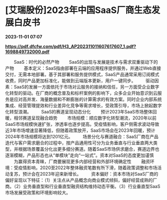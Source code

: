 # [艾瑞股份]2023年中国SaaS厂商生态发展白皮书

**2023-11-01 07:07**

**https://pdf.dfcfw.com/pdf/H3_AP202311011607617607_1.pdf?1698849732000.pdf**

　　SaaS：时代的必然产物 　　SaaS的出现与发展是技术与需求双重驱动下的产物 　　基本定义：SaaS指由部署在云端的应用程序提供服务，并通过Web直接交付，无需本地部署。基于其部署和服务提供模式，SaaS产品通常采用订阅模式收费，同时产品更加标准化，能做到云端版本更新，用户一键同步。 　　驱动因素：SaaS的发展一方面依托于市场对云服务的接纳和信任，另一方面受企业数字化转型的驱动。在厂商的概念普及和标杆案例的影响下，众多企业开始意识到云服务是应对高并发、海量数据和不断膨胀的计算需求的有效方案。同时企业内部系统集成、经营管理提效和行业差异化竞争等需求增长，受政策引导，市场上掀起数字化转型浪潮。 　　SaaS的赛道呈现动态分化 　　预计2023年SaaS市场整体回暖，相邻赛道呈现融合趋势 　　市场规模：顺应数字化转型潮流，2020年以前SaaS市场规模快速扩张，渗透率也逐步提高。受疫情影响，客户侧需求波动导致近3年市场增速显著降低，但随着政策放开，SaaS市场会在2023年回暖，预计2024年市场规模将达到1201亿元。 　　场景分化与赛道融合：SaaS厂商在产品迭代与客户需求磨合的过程中，按产品通用性可分为业务垂直与行业垂直两大类型，并根据场景覆盖分化出更多细分赛道。随着SaaS市场供求磨合，赛道边界也逐渐模糊，产品形态也从“单模块”走向“一站式”。资本对SaaS的态度更加谨慎 　　为赢得资本青睐，厂商要展现更多内部经营和外部环境确定性 　　融资环境：受疫情影响，2020至2022年整体融资笔数有所下滑，随着政策调整和市场活动复苏，预计会在2023年迎来新增长。 　　资本偏好：资本市场对SaaS厂商的偏好呈现以下特征：（1）关注点从产品概念向商业模式倾斜，偏好经营成熟的厂商。（2）业务垂直型和行业垂直型融资结构维持动态平衡。（3）行业垂直型SaaS市场发展受政策和环境影响较大。